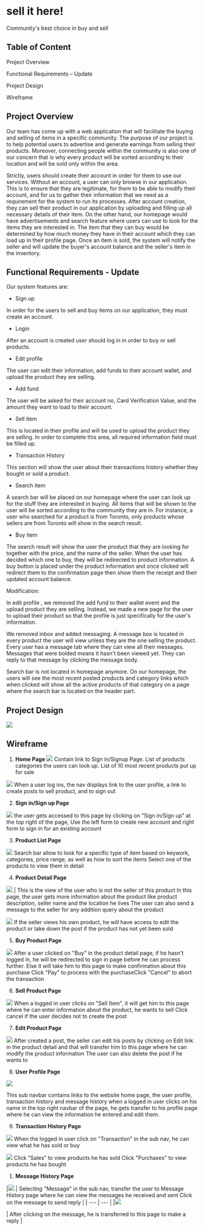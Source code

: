 
# sell it here!

Community&#39;s best choice in buy and sell


## Table of Content

Project Overview

Functional Requirements – Update

Project Design

Wireframe


## Project Overview

Our team has come up with a web application that will facilitate the buying and selling of items in a specific community. The purpose of our project is to help potential users to advertise and generate earnings from selling their products. Moreover, connecting people within the community is also one of our concern that is why every product will be sorted according to their location and will be sold only within the area.

Strictly, users should create their account in order for them to use our services. Without an account, a user can only browse in our application.  This is to ensure that they are legitimate, for them to be able to modify their account, and for us to gather their information that we need as a requirement for the system to run its processes. After account creation, they can sell their product in our application by uploading and filling up all necessary details of their item. On the other hand, our homepage would have advertisements and search feature where users can use to look for the items they are interested in. The item that they can buy would be determined by how much money they have in their account which they can load up in their profile page. Once an item is sold, the system will notify the seller and will update the buyer&#39;s account balance and the seller&#39;s item in the inventory.



## Functional Requirements - Update

Our system features are:

- Sign up

In order for the users to sell and buy items on our application, they must create an account.

- Login

After an account is created user should log in in order to buy or sell products.

- Edit profile

The user can edit their information, add funds to their account wallet, and upload the product they are selling.

- Add fund

The user will be asked for their account no, Card Verification Value, and the amount they want to load to their account.

- Sell item

This is located in their profile and will be used to upload the product they are selling. In order to complete this area, all required information field must be filled up.

- Transaction History

This section will show the user about their transactions history whether they bought or sold a product.

- Search item

A search bar will be placed on our homepage where the user can look up for the stuff they are interested in buying. All items that will be shown to the user will be sorted according to the community they are in. For instance, a user who searched for a product is from Toronto, only products whose sellers are from Toronto will show in the search result.

- Buy item

The search result will show the user the product that they are looking for together with the price, and the name of the seller. When the user has decided which one to buy, they will be redirected to product information. A buy button is placed under the product information and once clicked will redirect them to the confirmation page then show them the receipt and their updated account balance.



Modification:

In edit profile , we removed the add fund to their wallet event and the upload product they are selling. Instead, we made a new page for the user to upload their product so that the profile is just specifically for the user&#39;s information.

We removed inbox and added messaging. A message box is located in every product the user will view unless they are the one selling the product. Every user has a message tab where they can view all their messages. Messages that were bolded means it hasn&#39;t been viewed yet. They can reply to that message by clicking the message body.

Search bar is not located in homepage anymore. On our homepage, the users will see the most recent posted products and category links which when clicked will show all the active products of that category on a page where the search bar is located on the header part.


## Project Design
![](./md_img/dbDesign.png)
## Wireframe

1. **Home Page**
![](./md_img/home1.png)
Contain link to Sign in/Signup Page. List of products categories the users can look up. List of 10 most recent products put up for sale

![](./md_img/home2.png)
When a user log ins, the nav displays link to the user profile, a link to create posts to sell product, and to sign out


2. **Sign in/Sign up Page**

![](./md_img/register.png)
the user gets accessed to this page by clicking on &quot;Sign in/Sign up&quot; at the top right of the page,  Use the left form to create new account and right form to sign in for an existing account


3. **Product List Page**

![](./md_img/products.png)
Search bar allow to look for a specific type of item based on keywork, categories, price range, as well as how to sort the items      Select one of the products to view them in detail


4. **Product Detail Page**

![](./md_img/product1.png)
 | This is the view of the user who is not the seller of this product In this page, the user gets more information about the product like product description, seller name and the location he lives   The user can also send a message to the seller for any addition query about the product

![](./md_img/product2.png)
If the seller views his own product, he will have access to edit the product or take down the post if the product has not yet been sold


5. **Buy Product Page**

![](./md_img/buy.png)
After a user clicked on &quot;Buy&quot; in the product detail page, if he hasn&#39;t logged in, he will be redirected to sign in page before he can process further. Else it will take him to this page to make confirmation about this purchase Click &quot;Pay&quot; to process with the purchaseClick &quot;Cancel&quot; to abort the transaction


6. **Sell Product Page**

![](./md_img/sell.png)
When a logged in user clicks on &quot;Sell Item&quot;, it will get him to this page where he can enter information about the product, he wants to sell      Click cancel if the user decides not to create the post


7. **Edit Product Page**

![](./md_img/edit_prod.png)
After created a post, the seller can edit his posts by clicking on Edit link in the product detail and that will transfer him to this page where he can modify the product information    The user can also delete the post if he wants to


8. **User Profile Page**

![](./md_img/edit_prof.png)

This sub navbar contains links to the website home page, the user profile, transaction history and message history    when a logged in user clicks on his name in the top right navbar of the page, he gets transfer to his profile page where he can view the information he entered and edit them.


9. **Transaction History Page**

![](./md_img/history1.png)
When the logged in user click on &quot;Transaction&quot; in the sub nav, he can view what he has sold or buy

![](./md_img/history2.png)
Click &quot;Sales&quot; to view products he has sold Click &quot;Purchases&quot; to view products he has bought


1. **Message History Page**

|![](./md_img/msg1.png)
 |  Selecting &quot;Message&quot; in the sub nav, transfer the user to Message History page where he can view the messages he received and sent Click on the message to send reply |
| --- | --- |
|![](./md_img/msg2.png)

 |  After clicking on the message, he is transferred to this page to make a reply |

##
